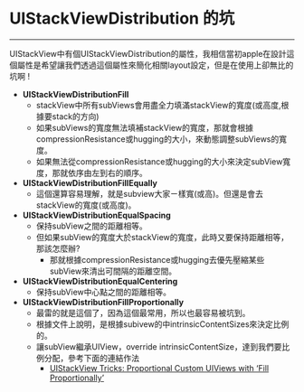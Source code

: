 # UIStackViewDistribution 的坑

------

UIStackView中有個UIStackViewDistribution的屬性，我相信當初apple在設計這個屬性是希望讓我們透過這個屬性來簡化相關layout設定，但是在使用上卻無比的坑啊 ! 

- **UIStackViewDistributionFill**
  - stackView中所有subViews會用盡全力填滿stackView的寬度(或高度,根據要stack的方向)
  - 如果subViews的寬度無法填補stackView的寬度，那就會根據compressionResistance或hugging的大小，來動態調整subViews的寬度。
  - 如果無法從compressionResistance或hugging的大小來決定subView寬度，那就依序由左到右的順序。
- **UIStackViewDistributionFillEqually**
  - 這個還算容易理解，就是subview大家ㄧ樣寬(或高)。但還是會去stackView的寬度(或高度)。
- **UIStackViewDistributionEqualSpacing**
  - 保持subView之間的距離相等。
  - 但如果subView的寬度大於stackView的寬度，此時又要保持距離相等，那該怎麼辦?
    - 那就根據compressionResistance或hugging去優先壓縮某些subView來清出可間隔的距離空間。
- **UIStackViewDistributionEqualCentering**
  - 保持subView中心點之間的距離相等。
- **UIStackViewDistributionFillProportionally**
  - 最雷的就是這個了，因為這個最常用，所以也最容易被坑到。
  - 根據文件上說明，是根據subivew的中intrinsicContentSizes來決定比例的。
  - 讓subView繼承UIView，override intrinsicContentSize，達到我們要比例分配，參考下面的連結作法
    - [UIStackView Tricks: Proportional Custom UIViews with ‘Fill Proportionally’](https://spin.atomicobject.com/2017/02/07/uistackviev-proportional-custom-uiviews/)